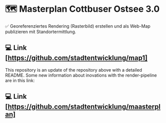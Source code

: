 # :world_map: Masterplan Cottbuser Ostsee 3.0
:white_check_mark: Georeferenziertes Rendering (Rasterbild) erstellen und als Web-Map publizieren mit Standortermittlung.

## :computer: Link [https://github.com/stadtentwicklung/map1]

This repository is an update of the repository above with a detailed README. Some new information about inovations with the render-pipeline are in this link:

## :computer: Link [https://github.com/stadtentwicklung/maasterplan]
